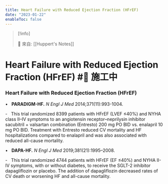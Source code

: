 ```yaml
---
title: Heart Failure with Reduced Ejection Fraction (HFrEF)
date: "2023-01-22"
enableToc: false
---
```


> [!info]
>
> 🌱 來自: [[Huppert's Notes]]

# Heart Failure with Reduced Ejection Fraction (HFrEF) #🚧 施工中

### Heart Failure with Reduced Ejection Fraction (HFrEF)

•   **PARADIGM-HF.** *N Engl J Med* 2014;371(11):993-1004.

-   This trial randomized 8399 patients with HFrEF (LVEF ≤40%) and NYHA class II–IV symptoms to an angiotensin receptor–neprilysin inhibitor sacubitril \+ valsartan combination (Entresto) 200 mg PO BID vs. enalapril 10 mg PO BID. Treatment with Entresto reduced CV mortality and HF hospitalizations compared to enalapril and was also associated with reduced all-cause mortality.

•   **DAPA-HF.** *N Engl J Med* 2019;381(21):1995–2008.

-   This trial randomized 4744 patients with HFrEF (EF ≤40%) and NYHA II-IV symptoms, with or without diabetes, to receive the SGLT-2 inhibitor dapagliflozin or placebo. The addition of dapagliflozin decreased rates of CV death or worsening HF and all-cause mortality.

